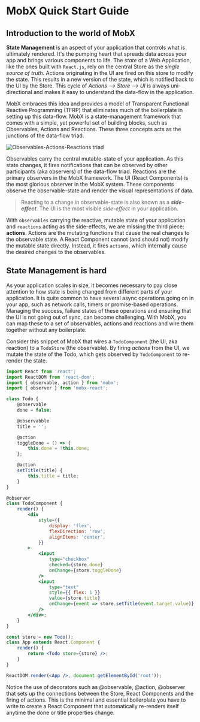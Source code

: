 # MobX Quick Start Guide

## Introduction to the world of MobX

**State Management** is an aspect of your application that controls what is ultimately rendered. It's the pumping heart that spreads data across your app and brings various components to life. The _state_ of a Web Application, like the ones built with `React.js`, rely on the central Store as the _single source of truth_. Actions originating in the UI are fired on this store to modify the state. This results in a new version of the state, which is notified back to the UI by the Store. This cycle of _Actions --> Store --> UI_ is always uni-directional and makes it easy to understand the data-flow in the application.

MobX embraces this idea and provides a model of Transparent Functional Reactive Programming (TFRP) that eliminates much of the boilerplate in setting up this data-flow. MobX is a state-management framework that comes with a simple, yet powerful set of building blocks, such as Observables, Actions and Reactions. These three concepts acts as the junctions of the data-flow triad.

![Observables-Actions-Reactions triad](mobx-triad.png)

Observables carry the central mutable-state of your application. As this state changes, it fires notifications that can be observed by other participants (aka observers) of the data-flow triad. Reactions are the primary observers in the MobX framework. The UI (React Components) is the most glorious observer in the MobX system. These components observe the observable-state and render the visual representations of data.

> Reacting to a change in observable-state is also known as a **_side-effect_**. The UI is the most visible _side-effect_ in your application.

With `observables` carrying the reactive, mutable state of your application and `reactions` acting as the side-effects, we are missing the third piece: **actions**. Actions are the mutating functions that cause the real changes to the observable state. A React Component cannot (and should not) modify the mutable state directly. Instead, it fires `actions`, which internally cause the desired changes to the observables.

## State Management is hard

As your application scales in size, it becomes necessary to pay close attention to how state is being changed from different parts of your application. It is quite common to have several async operations going on in your app, such as network calls, timers or promise-based operations. Managing the success, failure states of these operations and ensuring that the UI is not going out of sync, can become challenging. With MobX, you can map these to a set of observables, actions and reactions and wire them together without any boilerplate.

Consider this snippet of MobX that wires a `TodoComponent` (the UI, aka reaction) to a `TodoStore` (the observable). By firing _actions_ from the UI, we mutate the state of the Todo, which gets observed by `TodoComponent` to re-render the state.

```jsx
import React from 'react';
import ReactDOM from 'react-dom';
import { observable, action } from 'mobx';
import { observer } from 'mobx-react';

class Todo {
    @observable
    done = false;

    @observabble
    title = '';

    @action
    toggleDone = () => {
        this.done = !this.done;
    };

    @action
    setTitle(title) {
        this.title = title;
    }
}

@observer
class TodoComponent {
    render() {
        <div
            style={{
                display: 'flex',
                flexDirection: 'row',
                alignItems: 'center',
            }}
        >
            <input
                type="checkbox"
                checked={store.done}
                onChange={store.toggleDone}
            />
            <input
                type="text"
                style={{ flex: 1 }}
                value={store.title}
                onChange={event => store.setTitle(event.target.value)}
            />
        </div>;
    }
}

const store = new Todo();
class App extends React.Component {
    render() {
        return <Todo store={store} />;
    }
}

ReactDOM.render(<App />, document.getElementById('root'));
```

Notice the use of decorators such as @observable, @action, @observer that sets up the connections between the Store, React Components and the firing of actions. This is the minimal and essential boilerplate you have to write to create a React Component that automatically re-renders itself anytime the done or title properties change.
